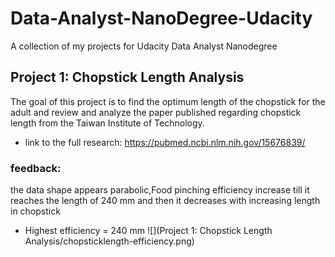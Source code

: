 # Data-Analyst-NanoDegree-Udacity
A collection of my projects for Udacity Data Analyst Nanodegree
## Project 1: Chopstick Length Analysis
The goal of this project is to find the optimum length of the chopstick for the adult and review and analyze the paper published regarding chopstick length from the Taiwan Institute of Technology.
* link to the full research: https://pubmed.ncbi.nlm.nih.gov/15676839/
### feedback:
the data shape appears parabolic,Food pinching efficiency increase till it reaches the length of 240 mm and then it decreases with increasing length in chopstick
* Highest efficiency = 240 mm
![](Project 1: Chopstick Length Analysis/chopsticklength-efficiency.png)

